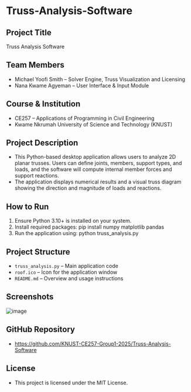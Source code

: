 # Truss-Analysis-Software

## Project Title
Truss Analysis Software

## Team Members
- Michael Yoofi Smith – Solver Engine, Truss Visualization and Licensing
- Nana Kwame Agyeman – User Interface & Input Module

## Course & Institution
- CE257 – Applications of Programming in Civil Engineering
- Kwame Nkrumah University of Science and Technology (KNUST)

## Project Description
- This Python-based desktop application allows users to analyze 2D planar trusses. Users can define joints, members, support types, and loads, and the software will compute internal member forces and support reactions. 
- The application displays numerical results and a visual truss diagram showing the direction and magnitude of loads and reactions.

## How to Run
1. Ensure Python 3.10+ is installed on your system.
2. Install required packages:
   pip install numpy matplotlib pandas
3. Run the application using:
   python truss_analysis.py

## Project Structure
- `truss_analysis.py` – Main application code
- `roof.ico` – Icon for the application window
- `README.md` – Overview and usage instructions

## Screenshots
![image](https://github.com/user-attachments/assets/56970ed5-c0b2-4804-b934-492fa0f29e3a)

## GitHub Repository
- https://github.com/KNUST-CE257-Group1-2025/Truss-Analysis-Software

## License
- This project is licensed under the MIT License.
